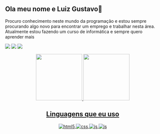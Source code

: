 <div>  
  <h2>Ola meu nome e Luiz Gustavo👋</h2> 
  <p>Procuro conhecimento neste mundo da programação e estou sempre procurando algo novo para encontrar um emprego
  e trabalhar nesta área. Atualmente estou fazendo um curso de informática e sempre quero aprender mais
  </p>
  
  <a href="https://instagram.com/luizgustavogg" target="_blank"><img src="https://img.shields.io/badge/-Instagram-%23E4405F?style=for-the-badge&logo=instagram&logoColor=white" target="_blank"></a>
  <a href="https://discord.com/channels/@me/924771498001047674" target="_blank"><img src="https://img.shields.io/badge/Discord-7289DA?style=for-the-badge&logo=discord&logoColor=white" target="_blank"></a> 
  <a href="https://www.linkedin.com/in/luiz-gustavo-de-sousa-marques-749b70240/" target="_blank"> <img src="https://img.shields.io/badge/LinkedIn-0077B5?style=for-the-badge&logo=linkedin&logoColor=white"> 
  </a>
</div>

<div align="center">
  <a href="https://github.com/luizgustavogg">
  <img height="150em" src="https://github-readme-stats.vercel.app/api?username=luizgustavogg&show_icons=true&theme=dracula&include_all_commits=true&count_private=true"/>
  <img height="150em" src="https://github-readme-stats.vercel.app/api/top-langs/?username=luizgustavogg&layout=compact&langs_count=7&theme=dracula"/>
    <h2>Linguagens que eu uso</h2>
    <div style="display: inline_block">
    <img align="center" alt="html5" src="https://img.shields.io/badge/HTML5-E34F26?style=for-the-badge&logo=html5&logoColor=white" />
    <img align="center" alt="css" src="https://img.shields.io/badge/CSS3-1572B6?style=for-the-badge&logo=css3&logoColor=white" />
    <img align="center" alt="js" src="https://img.shields.io/badge/JavaScript-F7DF1E?style=for-the-badge&logo=javascript&logoColor=black" />
    <img align="center" alt="js" src="https://img.shields.io/badge/PHP-777BB4?style=for-the-badge&logo=php&logoColor=white" />
  </div><br/> 
</div>
  
  
  
